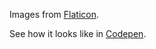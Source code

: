 Images from [Flaticon](https://www.flaticon.com/).

See how it looks like in [Codepen](https://codepen.io/stagnant09/pen/xxvdEbz).
